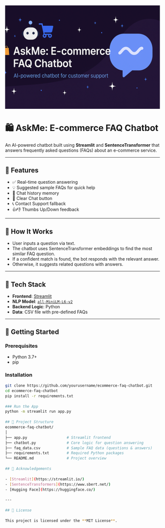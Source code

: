 ![AskMe Chatbot Banner](banner.png)


# 🛍️ AskMe: E-commerce FAQ Chatbot

An AI-powered chatbot built using **Streamlit** and **SentenceTransformer** that answers frequently asked questions (FAQs) about an e-commerce service.

---

## 📌 Features

- ✅ Real-time question answering
- 💡 Suggested sample FAQs for quick help
- 📜 Chat history memory
- 🧹 Clear Chat button
- 📞 Contact Support fallback
- 👍👎 Thumbs Up/Down feedback

---

## 🤖 How It Works

- User inputs a question via text.
- The chatbot uses SentenceTransformer embeddings to find the most similar FAQ question.
- If a confident match is found, the bot responds with the relevant answer.
- Otherwise, it suggests related questions with answers.

---

## 🔧 Tech Stack

- **Frontend**: [Streamlit](https://streamlit.io/)
- **NLP Model**: [`all-MiniLM-L6-v2`](https://huggingface.co/sentence-transformers/all-MiniLM-L6-v2)
- **Backend Logic**: Python
- **Data**: CSV file with pre-defined FAQs

---

## 🚀 Getting Started

### Prerequisites

- Python 3.7+
- pip

### Installation

```bash
git clone https://github.com/yourusername/ecommerce-faq-chatbot.git
cd ecommerce-faq-chatbot
pip install -r requirements.txt

### Run the App
python -m streamlit run app.py

## 📁 Project Structure
ecommerce-faq-chatbot/
│
├── app.py                  # Streamlit frontend
├── chatbot.py              # Core logic for question answering
├── faq_data.csv            # Sample FAQ data (questions & answers)
├── requirements.txt        # Required Python packages
└── README.md               # Project overview

## 🙌 Acknowledgements

- [Streamlit](https://streamlit.io/)
- [SentenceTransformers](https://www.sbert.net/)
- [Hugging Face](https://huggingface.co/)

---

## 📄 License

This project is licensed under the **MIT License**.

